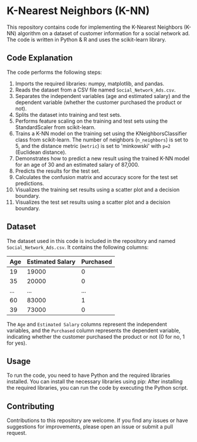 # K-Nearest Neighbors (K-NN)

This repository contains code for implementing the K-Nearest Neighbors (K-NN) algorithm on a dataset of customer information for a social network ad. The code is written in Python & R and uses the scikit-learn library.

## Code Explanation

The code performs the following steps:

1. Imports the required libraries: numpy, matplotlib, and pandas.
2. Reads the dataset from a CSV file named `Social_Network_Ads.csv`.
3. Separates the independent variables (age and estimated salary) and the dependent variable (whether the customer purchased the product or not).
4. Splits the dataset into training and test sets.
5. Performs feature scaling on the training and test sets using the StandardScaler from scikit-learn.
6. Trains a K-NN model on the training set using the KNeighborsClassifier class from scikit-learn. The number of neighbors (`n_neighbors`) is set to 5, and the distance metric (`metric`) is set to 'minkowski' with `p=2` (Euclidean distance).
7. Demonstrates how to predict a new result using the trained K-NN model for an age of 30 and an estimated salary of 87,000.
8. Predicts the results for the test set.
9. Calculates the confusion matrix and accuracy score for the test set predictions.
10. Visualizes the training set results using a scatter plot and a decision boundary.
11. Visualizes the test set results using a scatter plot and a decision boundary.

## Dataset

The dataset used in this code is included in the repository and named `Social_Network_Ads.csv`. It contains the following columns:

| Age | Estimated Salary | Purchased |
| --- | ----------------- | --------- |
| 19  | 19000            | 0         |
| 35  | 20000            | 0         |
| ...  | ...               | ...       |
| 60  | 83000            | 1         |
| 39  | 73000            | 0         |

The `Age` and `Estimated Salary` columns represent the independent variables, and the `Purchased` column represents the dependent variable, indicating whether the customer purchased the product or not (0 for no, 1 for yes).

## Usage

To run the code, you need to have Python and the required libraries installed. You can install the necessary libraries using pip:
After installing the required libraries, you can run the code by executing the Python script.

## Contributing

Contributions to this repository are welcome. If you find any issues or have suggestions for improvements, please open an issue or submit a pull request.
